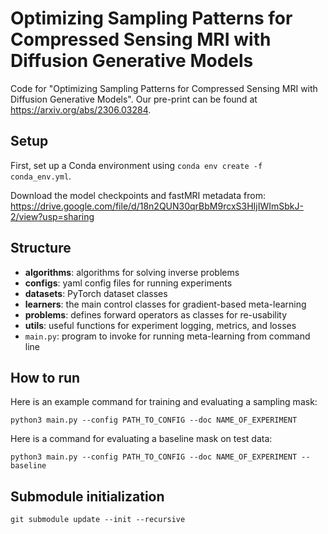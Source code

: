 # Optimizing Sampling Patterns for Compressed Sensing MRI with Diffusion Generative Models
Code for "Optimizing Sampling Patterns for Compressed Sensing MRI with Diffusion Generative Models". Our pre-print can be found at https://arxiv.org/abs/2306.03284.

## Setup
First, set up a Conda environment using ```conda env create -f conda_env.yml```.

Download the model checkpoints and fastMRI metadata from: https://drive.google.com/file/d/18n2QUN30qrBbM9rcxS3HIjIWImSbkJ-2/view?usp=sharing

## Structure
- **algorithms**: algorithms for solving inverse problems
- **configs**: yaml config files for running experiments
- **datasets**: PyTorch dataset classes
- **learners**: the main control classes for gradient-based meta-learning
- **problems**: defines forward operators as classes for re-usability
- **utils**: useful functions for experiment logging, metrics, and losses
- ```main.py```: program to invoke for running meta-learning from command line

## How to run
Here is an example command for training and evaluating a sampling mask:

```python3 main.py --config PATH_TO_CONFIG --doc NAME_OF_EXPERIMENT```

Here is a command for evaluating a baseline mask on test data:

```python3 main.py --config PATH_TO_CONFIG --doc NAME_OF_EXPERIMENT --baseline```


## Submodule initialization
```
git submodule update --init --recursive
```
